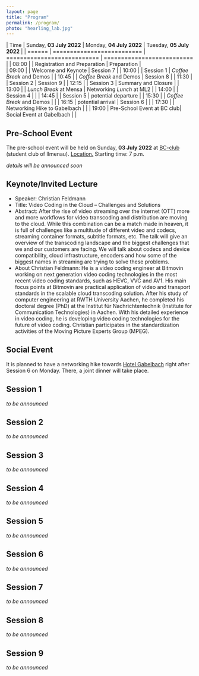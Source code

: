 ```yaml
---
layout: page
title: "Program"
permalink: /program/
photo: "hearling_lab.jpg"
---
```



| Time          | Sunday, **03 July 2022**   | Monday, **04 July 2022**    	| Tuesday, **05 July 2022**  |
| ======        | ========================== | =========================== 	| ========================== |
| 08:00  	   	|                            | Registration and Preparation	| Preparation				 |	
| 09:00 	   	|                            | Welcome and Keynote         	| Session 7	    			 |
| 10:00        	|                            | Session 1                 	| _Coffee Break_ and Demos 	 |
| 10:45			|                            | _Coffee Break_ and Demos	   	| Session 8				     |
| 11:30			|                            | Session 2					| Session 9        			 |
| 12:15			|                            | Session 3					| Summary and Closure		 |
| 13:00			|                            | _Lunch Break_ at Mensa		| Networking _Lunch_ at ML2  |
| 14:00			|                            | Session 4					|                            |
| 14:45			| 				             | Session 5					| potential departure		 |
| 15:30			| 				             | _Coffee Break_ and Demos	   	|                            |
| 16:15			| potential arrival			 | Session 6					|                            |
| 17:30			| 				             | Networking Hike to Gabelbach |                            |
| 19:00			| Pre-School Event at BC club| Social Event at Gabelbach	|                            |



## Pre-School Event
The pre-school event will be held on Sunday, **03 July 2022** at [BC-club](https://bc-club.de/) (student club of Ilmenau).
<a href="https://osm.org/go/0GqhODM8D?m=" target="_blank">Location.</a> Starting time: 7 p.m.

_details will be announced soon_ 

## Keynote/Invited Lecture

* Speaker: Christian Feldmann
* Title: Video Coding in the Cloud – Challenges and Solutions
* Abstract: After the rise of video streaming over the internet (OTT) more and more workflows for video transcoding and distribution are moving to the cloud. While this combination can be a match made in heaven, it is full of challenges like a multitude of different video and codecs, streaming container formats, subtitle formats, etc. The talk will give an overview of the transcoding landscape and the biggest challenges that we and our customers are facing. We will talk about codecs and device compatibility, cloud infrastructure, encoders and how some of the biggest names in streaming are trying to solve these problems.
* About Christian Feldmann: He is a video coding engineer at Bitmovin working on next generation video coding technologies in the most recent video coding standards, such as HEVC, VVC and AV1. His main focus points at Bitmovin are practical application of video and transport standards in the scalable cloud transcoding solution. After his study of computer engineering at RWTH University Aachen, he completed his doctoral degree (PhD) at the Institut für Nachrichtentechnik (Institute for Communication Technologies) in Aachen. With his detailed experience in video coding, he is developing video coding technologies for the future of video coding. Christian participates in the standardization activities of the Moving Picture Experts Group (MPEG).




## Social Event
It is planned to have a networking hike towards [Hotel Gabelbach](https://www.hotel-gabelbach.de/en/) right after Session 6 on Monday. There, a joint dinner will take place. 

## Session 1
_to be announced_
## Session 2
_to be announced_
## Session 3
_to be announced_
## Session 4
_to be announced_
## Session 5
_to be announced_
## Session 6
_to be announced_
## Session 7
_to be announced_
## Session 8
_to be announced_
## Session 9
_to be announced_


<!--
**TODO**
-->

<!--
* lab tours (AVLabs, hearing lab, medialab II)
* maybe hiking to a restaurant?

* Lab-Tours & Get-Together: On Sunday, 25 July, there was a Get-Together, including technical tours at the 3IT, CINIQ as well as in the TiME-Lab where participants learned more about the work of the Fraunhofer HHI and its partners.

* Spree Boat Tour: Participants of the Summer School were taken on an evening boat tour on the river Spree in Berlin, where they were treated to a delicious barbecue. The relaxed atmosphere gave them the chance to further exchange ideas after a day of fruitful discussions and to get to know each other even more, while enjoying a beautiful trip through the center of the city.

-->